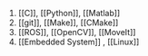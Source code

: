 
1. [[C]], [[Python]], [[Matlab]]
2. [[git]], [[Make]], [[CMake]]
3. [[ROS]], [[OpenCV]], [[MoveIt]] 
4. [[Embedded System]] , [[Linux]]  


